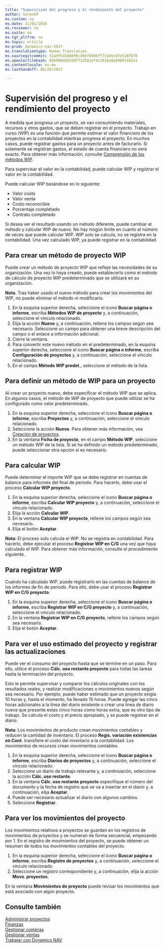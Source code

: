```yaml
---
title: "Supervisión del progreso y el rendimiento del proyecto"
author: SorenGP
ms.custom: na
ms.date: 11/01/2016
ms.reviewer: na
ms.suite: na
ms.tgt_pltfrm: na
ms.topic: article
ms-prod: dynamics-nav-2017
ms.translationtype: Human Translation
ms.sourcegitcommit: 51adfb3588099c496f0946ff71da5c6fe518f070
ms.openlocfilehash: 05b990dd93ddff12581efdc2918ada69681482a1
ms.contentlocale: es-mx
ms.lasthandoff: 06/26/2017

---
```


# <a name="how-to-monitor-job-progress-and-performance"></a>Supervisión del progreso y el rendimiento del proyecto
A medida que progresa un proyecto, se van consumiendo materiales, recursos y otros gastos, que se deben registrar en el proyecto. Trabajo en curso (WIP) es una función que permite estimar el valor financiero de los proyectos en la contabilidad mientras progresa el proyecto. En muchos casos, puede registrar gastos para un proyecto antes de facturarlo. Si solamente se registran gastos, el estado de cuenta financiero no será exacto. Para obtener más información, consulte [Comprensión de los métodos WIP](projects-understanding-wip.md).

Para supervisar el valor en la contabilidad, puede calcular WIP y registrar el valor en la contabilidad.

Puede calcular WIP basándose en lo siguiente:

- Valor costo
- Valor venta
- Costo reconocible
- Porcentaje completado
- Contrato completado

Si desea ver el resultado usando un método diferente, puede cambiar el método y calcular WIP de nuevo. No hay ningún límite en cuanto al número de veces que puede calcular WIP. WIP solo se calcula, no se registra en la contabilidad. Una vez calculado WIP, ya puede registrar en la contabilidad.

## <a name="to-create-a-job-wip-method"></a>Para crear un método de proyecto WIP  
Puede crear un método de proyecto WIP que refleje las necesidades de su organización. Una vez lo haya creado, puede establecerlo como el método de cálculo de proyecto WIP predeterminado que se utilizará en su organización.  

**Nota**. Tras haber usado el nuevo método para crear los movimientos del WIP, no puede eliminar el método ni modificarlo.  

1. En la esquina superior derecha, seleccione el icono **Buscar página o informe**, escriba **Métodos WIP de proyecto** y, a continuación, seleccione el vínculo relacionado.  
2. Elija la acción **Nuevo** y, a continuación, rellene los campos según sea necesario. Seleccione un campo para obtener una breve descripción del campo o el enlace a información adicional.  
3. Cierre la ventana.   
4. Para convertir este nuevo método en el predeterminado, en la esquina superior derecha, seleccione el icono **Buscar página o informe**, escriba **Configuración de proyectos** y, a continuación, seleccione el vínculo relacionado.  
5. En el campo **Método WIP predet.**, seleccione el método de la lista.

## <a name="to-define-a-wip-method-for-a-job"></a>Para definir un método de WIP para un proyecto  
Al crear un proyecto nuevo, debe especificar el método WIP que se aplica. En algunos casos, el método de WIP de proyecto que puede utilizar se ha configurado como valor predeterminado.

1. En la esquina superior derecha, seleccione el icono **Buscar página o informe**, escriba **Proyectos** y, a continuación, seleccione el vínculo relacionado.
2. Seleccione la acción **Nuevo**. Para obtener más información, vea [Creación de proyectos](projects-how-create-jobs.md).  
3. En la ventana **Ficha de proyecto**, en el campo **Método WIP**, seleccione un método WIP de la lista. Si se ha definido un método predeterminado, puede seleccionar otra opción si es necesario.  

## <a name="to-calculate-wip"></a>Para calcular WIP  
Puede determinar el importe WIP que se debe registrar en cuentas de balance para informes del final de periodo. Para hacerlo, debe usar el proceso **Calcular WIP proyecto**.  

1. En la esquina superior derecha, seleccione el icono **Buscar página o informe**, escriba **Calcular WIP proyecto** y, a continuación, seleccione el vínculo relacionado.  
2. Elija la acción **Calcular WIP**.
3. En la ventana **Calcular WIP proyecto**, rellene los campos según sea necesario.
4. Elija el botón **Aceptar**.  

**Nota**: El proceso solo calcula el WIP. No se registra en contabilidad. Para hacerlo, debe ejecutar el proceso **Registrar WIP en C/G** una vez que haya calculado el WIP. Para obtener más información, consulte el procedimiento siguiente.

## <a name="to-post-wip"></a>Para registrar WIP  
Cuando ha calculado WIP, puede registrarlo en las cuentas de balance de los informes de fin de periodo. Para ello, debe usar el proceso **Registrar WIP en C/G proyecto**.

1. En la esquina superior derecha, seleccione el icono **Buscar página o informe**, escriba **Registrar WIP en C/G proyecto** y, a continuación, seleccione el vínculo relacionado.  
2. En la ventana **Registrar WIP en C/G proyecto**, rellene los campos según sea necesario.  
3. Elija el botón **Aceptar**.

## <a name="to-view-job-usage-estimates-and-post-updates"></a>Para ver el uso estimado del proyecto y registrar las actualizaciones  
Puede ver el consumo del proyecto hasta que se termine en un paso. Para ello, utilice el proceso **Cálc. uso restante proyecto** para todas las tareas hasta la terminación del proyecto.  

Esto le permite supervisar y comparar los cálculos originales con los resultados reales, y realizar modificaciones o movimientos nuevos según sea necesario. Por ejemplo, puede haber estimado que un proyecto exigía 10 horas y, hasta el momento, ha llevado 15 horas. Puede agregar las cinco horas adicionales a la línea del diario existente o crear una línea de diario nueva que presente estas cinco horas como horas extra, que es otro tipo de trabajo. Se calcula el costo y el precio apropiado, y se puede registrar en el diario.  

**Nota**: Los movimientos de producto crean movimientos contables y reducen la cantidad de inventario.  El proceso **Regis. variación existencias en Cont.** transfiere el costo del inventario a la contabilidad. Los movimientos de recursos crean movimientos contables.  

1. En la esquina superior derecha, seleccione el icono **Buscar página o informe**, escriba **Diarios de proyectos** y, a continuación, seleccione el vínculo relacionado.  
2. Seleccione un diario de trabajo relevante y, a continuación, seleccione la acción **Cálc. uso restante**.  
3. En la ventana **Cálc. uso restante proyecto** especifique el número del documento y la fecha de registro que se va a insertar en el diario y, a continuación, elija **Aceptar**.  
4. Puede ser necesario actualizar el diario con algunos cambios.  
5. Seleccione **Registrar**.

## <a name="to-view-job-ledger-entries"></a>Para ver los movimientos del proyecto
Los movimientos relativos a proyectos se guardan en los registros de movimientos de proyectos y se numeran de forma secuencial, empezando por 1. En el registro de movimientos del proyecto, se puede obtener un resumen de todos los movimientos contables del proyecto.    

1. En la esquina superior derecha, seleccione el icono **Buscar página o informe**, escriba **Registro de proyectos** y, a continuación, seleccione el vínculo relacionado.
2. Seleccione un registro correspondiente y, a continuación, elija la acción **Movs. proyectos**.

En la ventana **Movimientos de proyecto** puede revisar los movimientos que está asociado con algún proyecto.  

## <a name="see-also"></a>Consulte también
[Administrar proyectos](projects-manage-projects.md)  
[Finanzas](finance-setup.md)  
[Gestionar compras](purchasing-manage-purchasing.md)         
[Gestionar ventas](sales-manage-sales.md)      
[Trabajar con Dynamics NAV](ui-work-product.md)  

